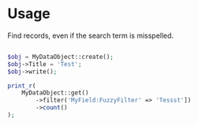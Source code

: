 # Usage

Find records, even if the search term is misspelled. 

```php

$obj = MyDataObject::create();
$obj->Title = 'Test';
$obj->write();

print_r(
    MyDataObject::get()
        ->filter('MyField:FuzzyFilter' => 'Tessst'])
        ->count()
);
